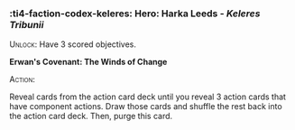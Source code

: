 ### :ti4-faction-codex-keleres: **Hero**: Harka Leeds - _Keleres Tribunii_

<span style="font-variant:small-caps;">Unlock</span>: Have 3 scored objectives.

**Erwan's Covenant: The Winds of Change**

<span style="font-variant:small-caps;">Action</span>:

Reveal cards from the action card deck until you reveal 3 action cards that have component actions. Draw those cards and shuffle the rest back into the action card deck. Then, purge this card.
